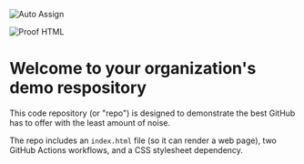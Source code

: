 ![Auto Assign](https://github.com/Wild-jam-Freeze/demo-repository/actions/workflows/auto-assign.yml/badge.svg)

![Proof HTML](https://github.com/Wild-jam-Freeze/demo-repository/actions/workflows/proof-html.yml/badge.svg)

# Welcome to your organization's demo respository
This code repository (or "repo") is designed to demonstrate the best GitHub has to offer with the least amount of noise.

The repo includes an `index.html` file (so it can render a web page), two GitHub Actions workflows, and a CSS stylesheet dependency.
